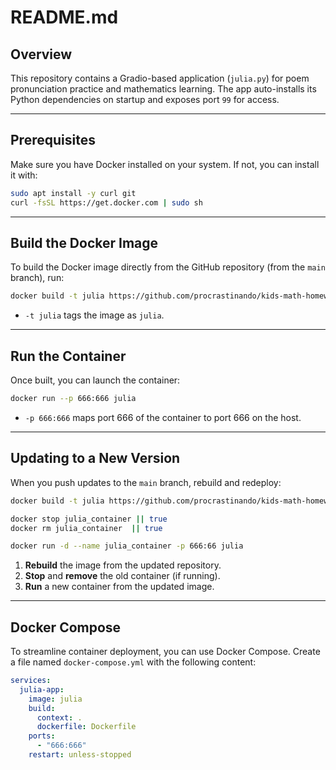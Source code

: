 # README.md

## Overview
This repository contains a Gradio-based application (`julia.py`) for poem pronunciation practice and mathematics learning. The app auto-installs its Python dependencies on startup and exposes port `99` for access.

---

## Prerequisites
Make sure you have Docker installed on your system. If not, you can install it with:

```bash
sudo apt install -y curl git
curl -fsSL https://get.docker.com | sudo sh
```

---

## Build the Docker Image
To build the Docker image directly from the GitHub repository (from the `main` branch), run:

```bash
docker build -t julia https://github.com/procrastinando/kids-math-homework.git#main:.
```

- `-t julia` tags the image as `julia`.

---

## Run the Container
Once built, you can launch the container:

```bash
docker run --p 666:666 julia
```

- `-p 666:666` maps port 666 of the container to port 666 on the host.

---

## Updating to a New Version
When you push updates to the `main` branch, rebuild and redeploy:

```bash
docker build -t julia https://github.com/procrastinando/kids-math-homework.git#main:.

docker stop julia_container || true
docker rm julia_container  || true

docker run -d --name julia_container -p 666:66 julia
```

1. **Rebuild** the image from the updated repository.
2. **Stop** and **remove** the old container (if running).
3. **Run** a new container from the updated image.

---

## Docker Compose
To streamline container deployment, you can use Docker Compose. Create a file named `docker-compose.yml` with the following content:

```yaml
services:
  julia-app:
    image: julia
    build:
      context: .
      dockerfile: Dockerfile
    ports:
      - "666:666"
    restart: unless-stopped
```
